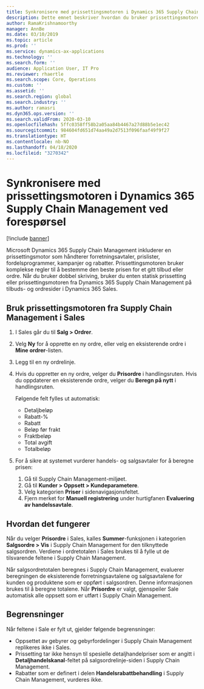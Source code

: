 ```yaml
---
title: Synkronisere med prissettingsmotoren i Dynamics 365 Supply Chain Management ved forespørsel
description: Dette emnet beskriver hvordan du bruker prissettingsmotoren i Microsoft Dynamics 365 Supply Chain Management fra Dynamics 365 Sales.
author: RamaKrishnamoorthy
manager: AnnBe
ms.date: 03/10/2019
ms.topic: article
ms.prod: ''
ms.service: dynamics-ax-applications
ms.technology: ''
ms.search.form: ''
audience: Application User, IT Pro
ms.reviewer: rhaertle
ms.search.scope: Core, Operations
ms.custom: ''
ms.assetid: ''
ms.search.region: global
ms.search.industry: ''
ms.author: ramasri
ms.dyn365.ops.version: ''
ms.search.validFrom: 2020-03-10
ms.openlocfilehash: 5ffc0358ff58b2a05aa84b4467a27d88b5e1ec42
ms.sourcegitcommit: 984604fd651d74aa49a2d7513f096faaf49f9f27
ms.translationtype: HT
ms.contentlocale: nb-NO
ms.lasthandoff: 04/18/2020
ms.locfileid: "3270342"
---
```

# <a name="sync-with-the-dynamics-365-supply-chain-management-pricing-engine-on-demand"></a>Synkronisere med prissettingsmotoren i Dynamics 365 Supply Chain Management ved forespørsel

[!include [banner](../../includes/banner.md)]



Microsoft Dynamics 365 Supply Chain Management inkluderer en prissettingsmotor som håndterer forretningsavtaler, prislister, fordelsprogrammer, kampanjer og rabatter. Prissettingsmotoren bruker komplekse regler til å bestemme den beste prisen for et gitt tilbud eller ordre. Når du bruker dobbel skriving, bruker du enten statisk prissetting eller prissettingsmotoren fra Dynamics 365 Supply Chain Management på tilbuds- og ordresider i Dynamics 365 Sales.

## <a name="use-the-pricing-engine-from-supply-chain-management-in-sales"></a>Bruk prissettingsmotoren fra Supply Chain Management i Sales

1. I Sales går du til **Salg \> Ordrer**.
2. Velg **Ny** for å opprette en ny ordre, eller velg en eksisterende ordre i **Mine ordrer**-listen.
3. Legg til en ny ordrelinje.
4. Hvis du oppretter en ny ordre, velger du **Prisordre** i handlingsruten. Hvis du oppdaterer en eksisterende ordre, velger du **Beregn på nytt** i handlingsruten.

    Følgende felt fylles ut automatisk:

    + Detaljbeløp
    + Rabatt-%
    + Rabatt
    + Beløp før frakt
    + Fraktbeløp
    + Total avgift
    + Totalbeløp
    
5. For å sikre at systemet vurderer handels- og salgsavtaler for å beregne prisen:
    1. Gå til Supply Chain Management-miljøet.
    2. Gå til **Kunder \> Oppsett \> Kundeparametere**.
    3. Velg kategorien **Priser** i sidenavigasjonsfeltet.
    4. Fjern merket for **Manuell registrering** under hurtigfanen **Evaluering av handelssavtale**.

## <a name="how-it-works"></a>Hvordan det fungerer

Når du velger **Prisordre** i Sales, kalles **Summer**-funksjonen i kategorien **Salgsordre \> Vis** i Supply Chain Management for den tilknyttede salgsordren. Verdiene i ordretotalen i Sales brukes til å fylle ut de tilsvarende feltene i Supply Chain Management.

Når salgsordretotalen beregnes i Supply Chain Management, evaluerer beregningen de eksisterende forretningsavtalene og salgsavtalene for kunden og produktene som er oppført i salgsordren. Denne informasjonen brukes til å beregne totalene. Når **Prisordre** er valgt, gjenspeiler Sale automatisk alle oppsett som er utført i Supply Chain Management.

## <a name="limitations"></a>Begrensninger

Når feltene i Sale er fylt ut, gjelder følgende begrensninger:

+ Oppsettet av gebyrer og gebyrfordelinger i Supply Chain Management replikeres ikke i Sales.
+ Prissetting tar ikke hensyn til spesielle detaljhandelpriser som er angitt i **Detaljhandelskanal**-feltet på salgsordrelinje-siden i Supply Chain Management.
+ Rabatter som er definert i delen **Handelsrabattbehandling** i Supply Chain Management, vurderes ikke.
